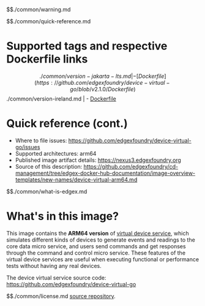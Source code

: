 $$./common/warning.md

$$./common/quick-reference.md

# Supported tags and respective Dockerfile links

$$./common/version-jakarta-lts.md |
        - [Dockerfile](https://github.com/edgexfoundry/device-virtual-go/blob/v2.1.0/Dockerfile)
$$./common/version-ireland.md |
        - [Dockerfile](https://github.com/edgexfoundry/device-virtual-go/blob/v2.0.0/Dockerfile)

# Quick reference (cont.)

- Where to file issues: https://github.com/edgexfoundry/device-virtual-go/issues
- Supported architectures: arm64
- Published image artifact details: https://nexus3.edgexfoundry.org
- Source of this description: https://github.com/edgexfoundry/cd-management/tree/edgex-docker-hub-documentation/image-overview-templates/new-names/device-virtual-arm64.md

$$./common/what-is-edgex.md

# What's in this image?

This image contains the **ARM64 version** of [virtual device service](https://docs.edgexfoundry.org/2.0/microservices/device/virtual/Ch-VirtualDevice/), which simulates different kinds of devices to generate events and readings to the core data micro service, and users send commands and get responses through the command and control micro service. These features of the virtual device services are useful when executing functional or performance tests without having any real devices.

The device virtual service source code: <https://github.com/edgexfoundry/device-virtual-go>

$$./common/license.md
[source repository](https://github.com/edgexfoundry/device-virtual-go/blob/v2.1.0/Attribution.txt).
